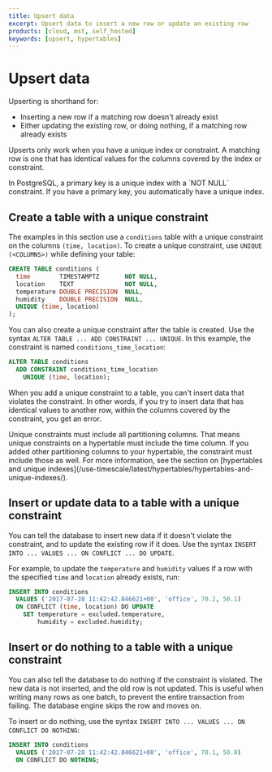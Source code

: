 ```yaml
---
title: Upsert data
excerpt: Upsert data to insert a new row or update an existing row
products: [cloud, mst, self_hosted]
keywords: [upsert, hypertables]
---
```


# Upsert data

Upserting is shorthand for:

*   Inserting a new row if a matching row doesn't already exist
*   Either updating the existing row, or doing nothing, if a matching row
    already exists

Upserts only work when you have a unique index or constraint. A matching row is
one that has identical values for the columns covered by the index or
constraint.

<Highlight type="note">
In PostgreSQL, a primary key is a unique index with a `NOT NULL` constraint.
If you have a primary key, you automatically have a unique index.
</Highlight>

## Create a table with a unique constraint

The examples in this section use a `conditions` table with a unique constraint
on the columns `(time, location)`. To create a unique constraint, use `UNIQUE
(<COLUMNS>)` while defining your table:

```sql
CREATE TABLE conditions (
  time        TIMESTAMPTZ       NOT NULL,
  location    TEXT              NOT NULL,
  temperature DOUBLE PRECISION  NULL,
  humidity    DOUBLE PRECISION  NULL,
  UNIQUE (time, location)
);
```

You can also create a unique constraint after the table is created. Use the
syntax `ALTER TABLE ... ADD CONSTRAINT ... UNIQUE`. In this example, the
constraint is named `conditions_time_location`:

```sql
ALTER TABLE conditions
  ADD CONSTRAINT conditions_time_location
    UNIQUE (time, location);
```

When you add a unique constraint to a table, you can't insert data that violates
the constraint. In other words, if you try to insert data that has identical
values to another row, within the columns covered by the constraint, you get an
error.

<Highlight type="note">
Unique constraints must include all partitioning columns. That means unique
constraints on a hypertable must include the time column. If you added other
partitioning columns to your hypertable, the constraint must include those as
well. For more information, see the section on
[hypertables and unique indexes](/use-timescale/latest/hypertables/hypertables-and-unique-indexes/).
</Highlight>

## Insert or update data to a table with a unique constraint

You can tell the database to insert new data if it doesn't violate the
constraint, and to update the existing row if it does. Use the syntax `INSERT
INTO ... VALUES ... ON CONFLICT ... DO UPDATE`.

For example, to update the `temperature` and `humidity` values if a row with the
specified `time` and `location` already exists, run:

```sql
INSERT INTO conditions
  VALUES ('2017-07-28 11:42:42.846621+00', 'office', 70.2, 50.1)
  ON CONFLICT (time, location) DO UPDATE
    SET temperature = excluded.temperature,
        humidity = excluded.humidity;
```

## Insert or do nothing to a table with a unique constraint

You can also tell the database to do nothing if the constraint is violated. The
new data is not inserted, and the old row is not updated. This is useful when
writing many rows as one batch, to prevent the entire transaction from failing.
The database engine skips the row and moves on.

To insert or do nothing, use the syntax `INSERT INTO ... VALUES ... ON CONFLICT
DO NOTHING`:

```sql
INSERT INTO conditions
  VALUES ('2017-07-28 11:42:42.846621+00', 'office', 70.1, 50.0)
  ON CONFLICT DO NOTHING;
```

[postgres-upsert]: https://www.postgresql.org/docs/current/static/sql-insert.html#SQL-ON-CONFLICT
